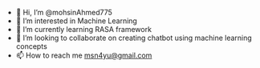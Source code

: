 - 👋 Hi, I’m @mohsinAhmed775
- 👀 I’m interested in Machine Learning
- 🌱 I’m currently learning RASA framework
- 💞️ I’m looking to collaborate on creating chatbot using machine learning concepts
- 📫 How to reach me msn4yu@gmail.com

<!---
mohsinAhmed775/mohsinAhmed775 is a ✨ special ✨ repository because its `README.md` (this file) appears on your GitHub profile.
You can click the Preview link to take a look at your changes.
--->
